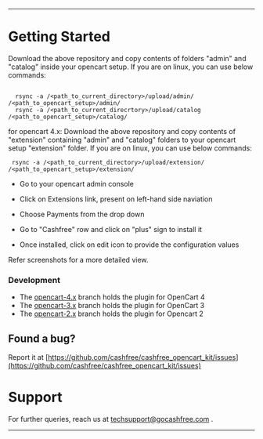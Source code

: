 *********************************************************************************
# Getting Started

Download the above repository and copy contents of folders "admin" and "catalog" inside your opencart setup. If you are on linux, you can use below commands:

```

  rsync -a /<path_to_current_directory>/upload/admin/ /<path_to_opencart_setup>/admin/
  rsync -a /<path_to_current_direcrtory>/upload/catalog /<path_to_opencart_setup>/catalog/

 ```

 for opencart 4.x:
 Download the above repository and copy contents of "extension" containing "admin" and "catalog" folders to your opencart setup "extension" folder. If you are on linux, you can use below commands:

 ```
  rsync -a /<path_to_current_directory>/upload/extension/ /<path_to_opencart_setup>/extension/
 ```


- Go to your opencart admin console

- Click on Extensions link, present on left-hand side naviation

- Choose Payments from the drop down

- Go to "Cashfree" row and click on "plus" sign to install it

- Once installed, click on edit icon to provide the configuration values

 Refer screenshots for a more detailed view.

 ### Development

- The [opencart-4.x](https://github.com/cashfree/cashfree-opencart-kit/releases/download/v2.0.0/opencart_version_4.x.zip) branch holds the plugin for OpenCart 4
- The [opencart-3.x](https://github.com/cashfree/cashfree-opencart-kit/releases/download/v2.0.0/opencart_version_3.x.zip) branch holds the plugin for OpenCart 3
- The [opencart-2.x](https://github.com/cashfree/cashfree-opencart-kit/releases/download/v2.0.0/opencart_version_2.x.zip) branch holds the plugin for Opencart 2

## Found a bug?

Report it at [https://github.com/cashfree/cashfree_opencart_kit/issues](https://github.com/cashfree/cashfree_opencart_kit/issues)

# Support

For further queries, reach us at techsupport@gocashfree.com .

********************************************************************************** 
